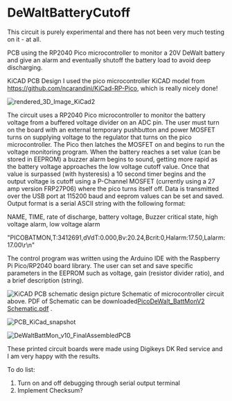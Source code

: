# DeWaltBatteryCutoff
This circuit is purely experimental and there has not been very much testing on it - at all.

PCB using the RP2040 Pico microcontroller to monitor a 20V DeWalt battery and give an alarm and eventually shutoff the battery load to avoid deep discharging.

KiCAD PCB Design
I used the pico microcontroller KiCAD model from https://github.com/ncarandini/KiCad-RP-Pico, which is really nicely done!

![rendered_3D_Image_KiCad2](https://user-images.githubusercontent.com/5246863/227258527-1c21e073-3548-476d-bcf8-5f23679afacb.png)


The circuit uses a RP2040 Pico microcontroller to monitor the battery voltage from a buffered voltage divider on an ADC pin.  The user must turn on the board with an external temporary pushbutton and power MOSFET turns on supplying voltage to the regulator that turns on the pico microcontroller.  The Pico then latches the MOSFET on and begins to run the voltage monitoring program. When the battery reaches a set value (can be stored in EEPROM) a buzzer alarm begins to sound, getting more rapid as the battery voltage approaches the low voltage cutoff value.  Once that value is surpassed (with hysteresis) a 10 second timer begins and the output voltage is cutoff using a P-Channel MOSFET (currently using a 27 amp version FRP27P06) where the pico turns itself off.  Data is transmitted over the USB port at 115200 baud and eeprom values can be set and saved.  Output format is a serial ASCII string with the following format:

NAME, TIME, rate of discharge, battery voltage, Buzzer critical state, high voltage alarm, low voltage alarm

"PICOBATMON,T:3412691,dVdT:0.000,Bv:20.24,Bcrit:0,Halarm:17.50,Lalarm:17.00\r\n"


The control program was written using the Arduino IDE with the Raspberry Pi Pico/RP2040 board library.  The user can set and save specific parameters in the EEPROM such as voltage, gain (resistor divider ratio), and a brief description (string).

![KiCAD PCB schematic design picture](https://user-images.githubusercontent.com/5246863/227258324-641e7cd4-d8fe-4cab-8b6a-98d318bac2c9.png)
Schematic of microcontroller circuit above.  PDF of Schematic can be downloaded[PicoDeWalt_BattMonV2 Schematic.pdf](https://github.com/jebradshaw/DeWaltBatteryCutoff/files/11053368/PicoDeWalt_BattMonV2.Schematic.pdf)
 .

![PCB_KiCad_snapshot](https://user-images.githubusercontent.com/5246863/227271869-48f692d4-3dae-4e82-ade7-7112839db594.png)

![DeWaltBattMon_v10_FinalAssembledPCB](https://user-images.githubusercontent.com/5246863/227258110-c970e234-fe8f-4f90-9262-9bf4a69d1412.png)


These printed circuit boards were made using Digikeys DK Red service and I am very happy with the results.

 To do list:  
   1. Turn on and off debugging through serial output terminal
   2. Implement Checksum?
